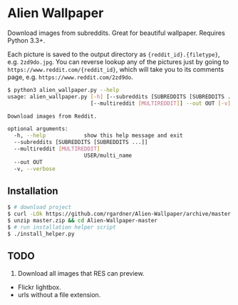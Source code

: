 # Alien Wallpaper

Download images from subreddits. Great for beautiful wallpaper. Requires Python
3.3+.

Each picture is saved to the output directory as `{reddit_id}.{filetype}`,
e.g. `2zd9do.jpg`. You can reverse lookup any of the pictures just by going to
`https://www.reddit.com/{reddit_id}`, which will take you to its comments page,
e.g. `https://www.reddit.com/2zd9do`.

```bash
$ python3 alien_wallpaper.py --help
usage: alien_wallpaper.py [-h] [--subreddits [SUBREDDITS [SUBREDDITS ...]]]
                          [--multireddit [MULTIREDDIT]] --out OUT [-v]

Download images from Reddit.

optional arguments:
  -h, --help            show this help message and exit
  --subreddits [SUBREDDITS [SUBREDDITS ...]]
  --multireddit [MULTIREDDIT]
                        USER/multi_name
  --out OUT
  -v, --verbose
```


## Installation

```bash
$ # download project
$ curl -LOk https://github.com/rgardner/Alien-Wallpaper/archive/master.zip
$ unzip master.zip && cd Alien-Wallpaper-master
$ # run installation helper script
$ ./install_helper.py
```


## TODO

1. Download all images that RES can preview.
  - Flickr lightbox.
  - urls without a file extension.
